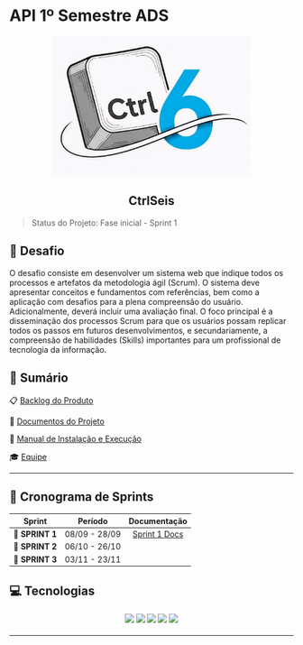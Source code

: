 # API 1º Semestre ADS

<p align="center">
      <img src="docs/Img/Ctrl6_Logo.jpg" alt="logo do Ctrlseis" width="350">
      <h2 align="center"> CtrlSeis</h2>
</p>

> Status do Projeto: Fase inicial - Sprint 1 

## 🏅 Desafio <a id="desafio"></a>

O desafio consiste em desenvolver um sistema web que indique todos os processos e artefatos da metodologia ágil (Scrum). O sistema deve apresentar conceitos e fundamentos com referências, bem como a aplicação com desafios para a plena compreensão do usuário. Adicionalmente, deverá incluir uma avaliação final. O foco principal é a disseminação dos processos Scrum para que os usuários possam replicar todos os passos em futuros desenvolvimentos, e secundariamente, a compreensão de habilidades (Skills) importantes para um profissional de tecnologia da informação.





## 📝 Sumário

📋 <a href = docs/documentação/backlog/README.md> Backlog do Produto</a>  

📁 <a href = docs/sprint1/README.md> Documentos do Projeto</a>

📖 <a href = docs/documentação/manual/README.md> Manual de Instalação e Execução</a>  

🎓 <a href = docs/documentação/equipe/README.md> Equipe</a> 

---

## 📅 Cronograma de Sprints <a id="sprint"></a>

| Sprint          |    Período    |  Documentação  |
| --------------- | :-----------: | :--------------------: |
| 🔖 **SPRINT 1** | 08/09 - 28/09 |  <a href = docs/sprint1/documentação/README.md> Sprint 1 Docs</a>
| 🔖 **SPRINT 2** | 06/10 - 26/10 |
| 🔖 **SPRINT 3** | 03/11 - 23/11 |

## 💻 Tecnologias <a id="tecnologias"></a>

<h4 align="center">
 <a href="https://www.python.org/"><img src="https://img.shields.io/badge/Python-3776AB?style=for-the-badge&logo=python&logoColor=white"></a>
 <a href="https://github.com/"><img src="https://img.shields.io/badge/github-%23121011.svg?style=for-the-badge&logo=github&logoColor=white"/></a>
<a href="https://www.figma.com/"><img src="https://img.shields.io/badge/Figma-F24E1E?style=for-the-badge&logo=figma&logoColor=white"/></a>
<a href="https://www.atlassian.com/software/jira"><img src="https://img.shields.io/badge/Jira-0052CC?style=for-the-badge&logo=jira&logoColor=white"/></a>
<a href="https://code.visualstudio.com/"><img src=https://img.shields.io/badge/Vscode-blue/><a/>
</h4>

---
